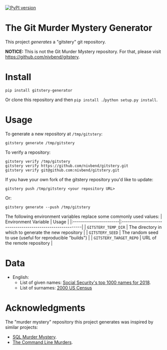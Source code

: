 [![PyPI version](https://badge.fury.io/py/gitstery-generator.svg)](https://badge.fury.io/py/gitstery-generator)

# The Git Murder Mystery Generator
This project _generates_ a "gitstery" git repository.

**NOTICE:** This is not the Git Murder Mystery repository. For that, please visit
https://github.com/nivbend/gitstery.

# Install
```
pip install gitstery-generator
```
Or clone this repository and then `pip install .`/`python setup.py install`.

# Usage
To generate a new repository at `/tmp/gitstery`:
```
gitstery generate /tmp/gitstery
```

To verify a repository:
```
gitstery verify /tmp/gitstery
gitstery verify https://github.com/nivbend/gitstery.git
gitstery verify git@github.com:nivbend/gitstery.git
```

If you have your own fork of the gitstery repository you'd like to update:
```
gitstery push /tmp/gitstery <your repository URL>
```
Or:
```
gitstery generate --push /tmp/gitstery
```

The following environment variables replace some commonly used values:
| Environment Variable   | Usage                                                     |
|:-----------------------|:----------------------------------------------------------|
| `GITSTERY_TEMP_DIR`    | The directory in which to generate the new repository     |
| `GITSTERY_SEED`        | The random seed to use (useful for reproducible "builds") |
| `GITSTERY_TARGET_REPO` | URL of the remote repository                              |

# Data
* English:
  * List of given names: [Social Security's top 1000 names for 2018](https://www.ssa.gov/OACT/babynames/).
  * List of surnames: [2000 US Census](https://www.census.gov/topics/population/genealogy/data/2000_surnames.html)

# Acknowledgments
The "murder mystery" repository this project generates was inspired by similar projects:
* [SQL Murder Mystery](https://mystery.knightlab.com/).
* [The Command Line Murders](https://github.com/veltman/clmystery).
